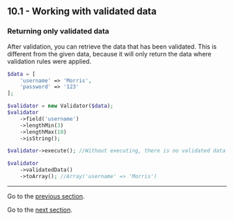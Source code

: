 ## 10.1 - Working with validated data

### Returning only validated data

After validation, you can retrieve the data that has been validated. This is different from the given data, because it will only return the data where validation rules were applied.

```php
$data = [
    'username' => 'Morris', 
    'password' => '123'
];

$validator = new Validator($data);
$validator
    ->field('username')
    ->lengthMin(3)
    ->lengthMax(10)
    ->isString();

$validator->execute(); //Without executing, there is no validated data

$validator
    ->validatedData()
    ->toArray(); //Array('username' => 'Morris')
```


---------------

Go to the [previous section](/docs/09%20-%20Errors%20messages/9.4%20-%20Custom%20error%20messages.md).

Go to the [next section](/docs/10%20-%20Retrieving%20validated%20data/10.2%20-%20Filtering%20validated%20data.md).